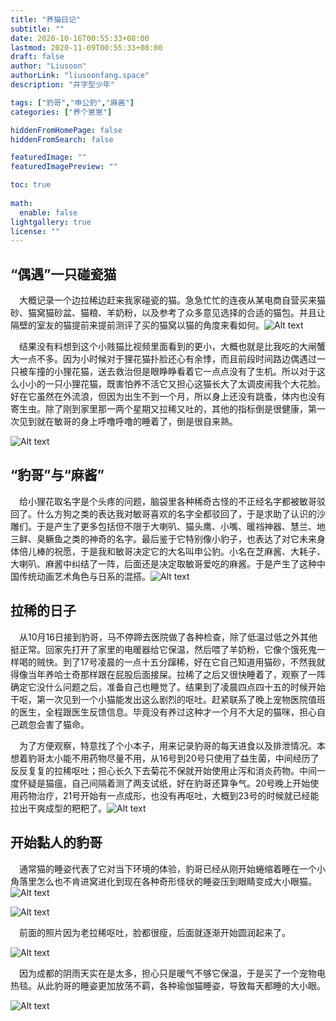 ```yaml
---
title: "养猫日记"
subtitle: ""
date: 2020-10-16T00:55:33+08:00
lastmod: 2020-11-09T00:55:33+08:00
draft: false
author: "Liusoon"
authorLink: "liusoonfang.space"
description: "井字型少年"

tags: ["豹哥","申公豹","麻酱"]
categories: ["养个崽崽"]

hiddenFromHomePage: false
hiddenFromSearch: false

featuredImage: ""
featuredImagePreview: ""

toc: true
  
math:
  enable: false
lightgallery: true
license: ""
---
```


<!--more-->

## “偶遇”一只碰瓷猫

&emsp;大概记录一个边拉稀边赶来我家碰瓷的猫。急急忙忙的连夜从某电商自营买来猫砂、猫窝猫砂盆、猫粮、羊奶粉，以及参考了众多意见选择的合适的猫包。并且让隔壁的室友的猫提前来提前测评了买的猫窝以猫的角度来看如何。![Alt text](https://cdn.jsdelivr.net/gh/liusoon/images/%E7%8C%AB%E5%8C%85.jpeg "豹哥的猫包")

&emsp;结果没有料想到这个小贱猫比视频里面看到的更小，大概也就是比我吃的大闸蟹大一点不多。因为小时候对于狸花猫扑脸还心有余悸，而且前段时间路边偶遇过一只被车撞的小狸花猫，送去救治但是眼睁睁看着它一点点没有了生机。所以对于这么小小的一只小狸花猫，既害怕养不活它又担心这猫长大了太调皮闹我个大花脸。好在它虽然在外流浪，但因为出生不到一个月，所以身上还没有跳蚤，体内也没有寄生虫。除了刚到家里那一两个星期又拉稀又吐的，其他的指标倒是很健康，第一次见到就在敏哥的身上呼噜呼噜的睡着了，倒是很自来熟。

![Alt text](https://cdn.jsdelivr.net/gh/liusoon/images/baoge-first.jpeg "第一次见面")

## “豹哥”与“麻酱”

&emsp;给小狸花取名字是个头疼的问题，脑袋里各种稀奇古怪的不正经名字都被敏哥驳回了。什么方狗之类的表达我对敏哥喜欢的名字全都驳回了，于是求助了认识的沙雕们。于是产生了更多包括但不限于大喇叭、猫头鹰、小嘴、暖裆神器、慧兰、地三鲜、臭鳜鱼之类的神奇的名字。最后鉴于它特别像小豹子，也表达了对它未来身体倍儿棒的祝愿，于是我和敏哥决定它的大名叫申公豹。小名在芝麻酱、大耗子、大喇叭、麻酱中纠结了一阵，后面还是决定取敏哥爱吃的麻酱。于是产生了这种中国传统动画艺术角色与日系的混搭。![Alt text](https://cdn.jsdelivr.net/gh/liusoon/images/image-20201109024513600.png "接到豹哥就马不停蹄去了宠物医院")

## 拉稀的日子

&emsp;从10月16日接到豹哥，马不停蹄去医院做了各种检查，除了低温过低之外其他挺正常。回家先打开了家里的电暖器给它保温，然后喂了羊奶粉，它像个饿死鬼一样喝的贼快。到了17号凌晨的一点十五分蹿稀，好在它自己知道用猫砂，不然我就得像当年养哈士奇那样跟在屁股后面接屎。拉稀了之后又很快睡着了，观察了一阵确定它没什么问题之后，准备自己也睡觉了。结果到了凌晨四点四十五的时候开始干呕，第一次见到一个小猫能发出这么剧烈的呕吐。赶紧联系了晚上宠物医院值班的医生，全程跟医生反馈信息。毕竟没有养过这种才一个月不大足的猫咪，担心自己疏忽会害了猫命。

&emsp;为了方便观察，特意找了个小本子，用来记录豹哥的每天进食以及排泄情况。本想着豹哥太小能不用药物尽量不用，从16号到20号只使用了益生菌，中间经历了反反复复的拉稀呕吐；担心长久下去菊花不保就开始使用止泻和消炎药物。中间一度怀疑是猫瘟，自己间隔着测了两支试纸，好在豹哥还算争气。20号晚上开始使用药物治疗，21号开始有一点成形，也没有再呕吐，大概到23号的时候就已经能拉出干爽成型的粑粑了。![Alt text](https://cdn.jsdelivr.net/gh/liusoon/images/image-20201109034226824.png "没有安全感且身体不适的豹哥")

## 开始黏人的豹哥

&emsp;通常猫的睡姿代表了它对当下环境的体验，豹哥已经从刚开始蜷缩着睡在一个小角落里怎么也不肯进窝进化到现在各种奇形怪状的睡姿压到眼睛变成大小眼猫。![Alt text](https://cdn.jsdelivr.net/gh/liusoon/images/image-20201109035129445.png "蜷缩在小角落的豹哥")

![Alt text](https://cdn.jsdelivr.net/gh/liusoon/images/image-20201109035455900.png "睡在我腿上的豹哥")

&emsp;前面的照片因为老拉稀呕吐，脸都很瘦，后面就逐渐开始圆润起来了。

![Alt text](https://cdn.jsdelivr.net/gh/liusoon/images/image-20201109035940874.png "豹哥叫你陪睡觉了")

&emsp;因为成都的阴雨天实在是太多，担心只是暖气不够它保温，于是买了一个宠物电热毯。从此豹哥的睡姿更加放荡不羁，各种瑜伽猫睡姿，导致每天都睡的大小眼。

![Alt text](https://cdn.jsdelivr.net/gh/liusoon/images/bigsmalleyes.png  "睡眼惺忪的豹哥")
